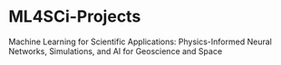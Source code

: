 # ML4SCi-Projects
Machine Learning for Scientific Applications: Physics-Informed Neural Networks, Simulations, and AI for Geoscience and Space
